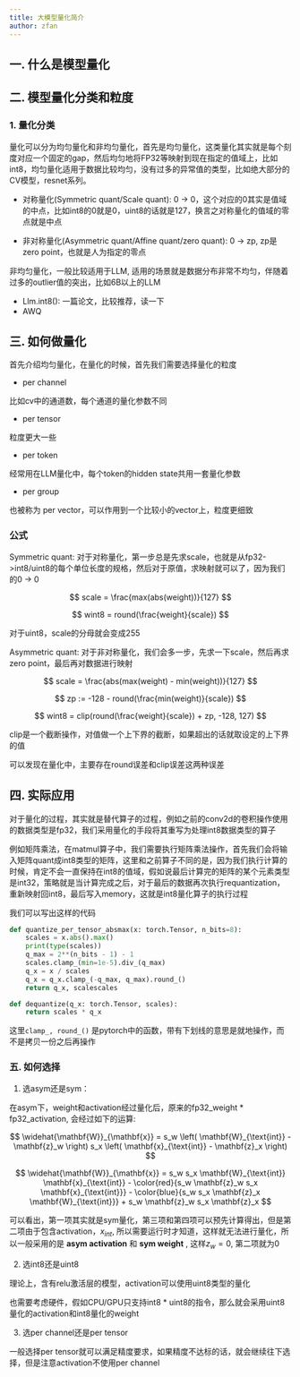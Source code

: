 ```yaml
---
title: 大模型量化简介
author: zfan
---
```


## 一. 什么是模型量化

## 二. 模型量化分类和粒度

### 1. 量化分类

量化可以分为均匀量化和非均匀量化，首先是均匀量化，这类量化其实就是每个刻度对应一个固定的gap，然后均匀地将FP32等映射到现在指定的值域上，比如int8，均匀量化适用于数据比较均匀，没有过多的异常值的类型，比如绝大部分的CV模型，resnet系列。

- 对称量化(Symmetric quant/Scale quant): 0 -> 0，这个对应的0其实是值域的中点，比如int8的0就是0，uint8的话就是127，换言之对称量化的值域的零点就是中点

- 非对称量化(Asymmetric quant/Affine quant/zero quant): 0 -> zp, zp是zero point，也就是人为指定的零点

非均匀量化，一般比较适用于LLM, 适用的场景就是数据分布非常不均匀，伴随着过多的outlier值的突出，比如6B以上的LLM

- Llm.int8(): 一篇论文，比较推荐，读一下
- AWQ

## 三. 如何做量化

首先介绍均匀量化，在量化的时候，首先我们需要选择量化的粒度

- per channel

比如cv中的通道数，每个通道的量化参数不同

- per tensor

粒度更大一些

- per token

经常用在LLM量化中，每个token的hidden state共用一套量化参数

- per group

也被称为 per vector，可以作用到一个比较小的vector上，粒度更细致

### 公式

Symmetric quant: 对于对称量化，第一步总是先求scale，也就是从fp32->int8/uint8的每个单位长度的规格，然后对于原值，求映射就可以了，因为我们的0 -> 0

$$
scale = \frac{max(abs(weight))}{127}
$$

$$
wint8 = round(\frac{weight}{scale})
$$

对于uint8，scale的分母就会变成255

Asymmetric quant: 对于非对称量化，我们会多一步，先求一下scale，然后再求zero point，最后再对数据进行映射

$$
scale = \frac{abs(max(weight) - min(weight))}{127}
$$

$$
zp := -128 - round(\frac{min(weight)}{scale})
$$

$$
wint8 = clip(round(\frac{weight}{scale}) + zp, -128, 127)
$$

clip是一个截断操作，对值做一个上下界的截断，如果超出的话就取设定的上下界的值

可以发现在量化中，主要存在round误差和clip误差这两种误差

## 四. 实际应用

对于量化的过程，其实就是替代算子的过程，例如之前的conv2d的卷积操作使用的数据类型是fp32，我们采用量化的手段将其重写为处理int8数据类型的算子

例如矩阵乘法，在matmul算子中，我们需要执行矩阵乘法操作，首先我们会将输入矩阵quant成int8类型的矩阵，这里和之前算子不同的是，因为我们执行计算的时候，肯定不会一直保持在int8的值域，假如说最后计算完的矩阵的某个元素类型是int32，策略就是当计算完成之后，对于最后的数据再次执行requantization，重新映射回int8，最后写入memory，这就是int8量化算子的执行过程

我们可以写出这样的代码

```python
def quantize_per_tensor_absmax(x: torch.Tensor, n_bits=8):
    scales = x.abs().max()
    print(type(scales))
    q_max = 2**(n_bits - 1) - 1
    scales.clamp_(min=1e-5).div_(q_max)
    q_x = x / scales
    q_x = q_x.clamp_(-q_max, q_max).round_()
    return q_x, scalescales

def dequantize(q_x: torch.Tensor, scales):
    return scales * q_x
```

这里`clamp_, round_()` 是pytorch中的函数，带有下划线的意思是就地操作，而不是拷贝一份之后再操作

### 五. 如何选择

1. 选asym还是sym：

在asym下，weight和activation经过量化后，原来的fp32_weight \* fp32_activation, 会经过如下的运算:

$$
\widehat{\mathbf{W}}_{\mathbf{x}} = s_w \left( \mathbf{W}_{\text{int}} - \mathbf{z}_w \right) s_x \left( \mathbf{x}_{\text{int}} - \mathbf{z}_x \right)
$$

$$
\widehat{\mathbf{W}}_{\mathbf{x}} = s_w s_x \mathbf{W}_{\text{int}} \mathbf{x}_{\text{int}} - \color{red}{s_w \mathbf{z}_w s_x \mathbf{x}_{\text{int}}} - \color{blue}{s_w s_x \mathbf{z}_x \mathbf{W}_{\text{int}}} + s_w \mathbf{z}_w s_x \mathbf{z}_x
$$

可以看出，第一项其实就是sym量化，第三项和第四项可以预先计算得出，但是第二项由于包含activation，$x_{int}$, 所以需要运行时才知道，这样就无法进行量化，所以一般采用的是 **asym activation** 和 **sym weight** , 这样$z_w = 0$, 第二项就为0

2. 选int8还是uint8

理论上，含有relu激活层的模型，activation可以使用uint8类型的量化

也需要考虑硬件，假如CPU/GPU只支持int8 \* uint8的指令，那么就会采用uint8量化的activation和int8量化的weight

3. 选per channel还是per tensor

一般选择per tensor就可以满足精度要求，如果精度不达标的话，就会继续往下选择，但是注意activation不使用per channel
